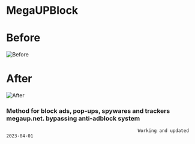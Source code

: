 # MegaUPBlock
<h1> Before </h1>

![Before](https://user-images.githubusercontent.com/121989483/210679782-4f63801f-c587-4458-a5db-9a88374648aa.jpg)

<h1> After </h1>

![After](https://user-images.githubusercontent.com/121989483/210679786-6a8cab1e-8042-4bb5-918b-f9ee264b1096.jpg)

<h3>Method for block ads, pop-ups, spywares and trackers megaup.net. bypassing anti-adblock system</h3>
  
                                                     Working and updated 2023-04-01
